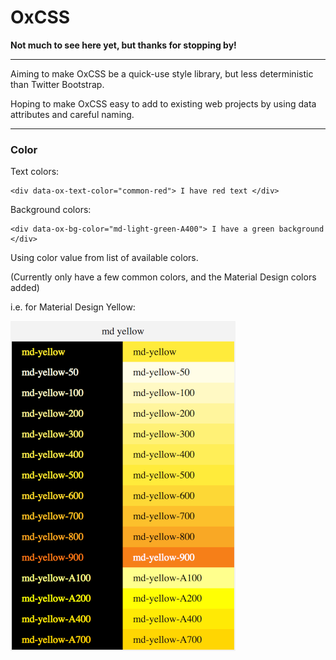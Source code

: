 # OxCSS

**Not much to see here yet, but thanks for stopping by!**

___

Aiming to make OxCSS be a quick-use style library, but less deterministic than Twitter Bootstrap.

Hoping to make OxCSS easy to add to existing web projects by using data attributes and careful naming.

___

### Color

Text colors:
```
<div data-ox-text-color="common-red"> I have red text </div>
```

Background colors:
```
<div data-ox-bg-color="md-light-green-A400"> I have a green background </div>
```

Using color value from list of available colors. 

(Currently only have a few common colors, and the Material Design colors added) 


i.e. for Material Design Yellow:

![Material Design Yellow](https://github.com/ian-maurmann/oxcss/blob/master/doc/images/example-md-yellow-528p.png?raw=true)


